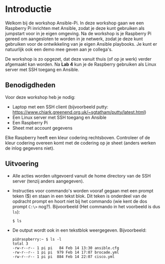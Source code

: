 # Introductie
Welkom bij de workshop Ansible-Pi. In deze workshop gaan we een Raspberry Pi inrichten met Ansible, zodat je deze kunt gebruiken als jumpstart voor in je eigen omgeving. Na de workshop is je Raspberry Pi gereed om aangesloten te worden in je netwerk, zodat je deze kunt gebruiken voor de ontwikkeling van je eigen Ansible playbooks. Je kunt er natuurlijk ook een demo mee geven aan je collega's. 

De workshop is zo opgezet, dat deze vanuit thuis (of op je werk) verder afgemaakt kan worden. Na **Lab 4** kun je de Raspberry gebruiken als Linux server met SSH toegang en Ansible.

## Benodigdheden
Voor deze workshop heb je nodig:
- Laptop met een SSH client (bijvoorbeeld putty: https://www.chiark.greenend.org.uk/~sgtatham/putty/latest.html)
- Een Linux server met SSH toegang en Ansible
- Een Raspberry Pi
- Sheet met account gegevens

Elke Raspberry heeft een kleur codering rechtsboven. Controleer of de kleur codering overeen komt met de codering op je sheet (anders werken de inlog gegevens niet).

## Uitvoering
- Alle acties worden uitgevoerd vanuit de home directory van de SSH server (tenzij anders aangegeven).
- Instructies voor commando's worden vooraf gegaan met een prompt teken ($) en staan in een tekst blok. Dit teken is onderdeel van de opdracht prompt en hoort niet bij het commando (wie kent de dos prompt ``C:\>`` nog?). Bijvoorbeeld (Het commando in het voorbeeld is dus ``ls``):

  ``$ ls``
  
- De output wordt ook in een tekstblok weergegeven. Bijvoorbeeld:
  ```
  pi@raspberry:~ $ ls -l
  total 3
  -rw-r--r-- 1 pi pi   84 Feb 14 13:30 ansible.cfg
  -rw-r--r-- 1 pi pi  979 Feb 14 17:07 brocade.yml
  -rw-r--r-- 1 pi pi  884 Feb 14 22:07 cisco.yml
  ```

  
